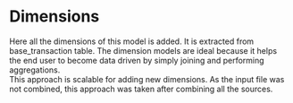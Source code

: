 # Dimensions
Here all the dimensions of this model is added. It is extracted from base_transaction table.
The dimension models are ideal because it helps the end user to become data driven by simply joining and performing
aggregations.  
This approach is scalable for adding new dimensions. As the input file was not combined, 
this approach was taken after combining all the sources.
